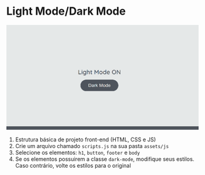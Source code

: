 # Light Mode/Dark Mode

![Atividade Dark Mode e Light Mode](./dark-light-mode.gif)

1. Estrutura básica de projeto front-end (HTML, CSS e JS)
2. Crie um arquivo chamado `scripts.js` na sua pasta `assets/js`
3. Selecione os elementos: `h1`, `button`, `footer` e `body`
4. Se os elementos possuirem a classe `dark-mode`, modifique seus estilos. Caso contrário, volte os estilos para o original
